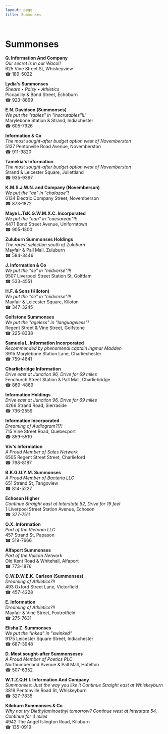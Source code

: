 ```yaml
---
layout: page 
title: Summonses

---
```



# Summonses


 **Q. Information And Company**  
_Our secret is in our Waco!!_  
625 Vine Street St, Whiskeyview  
☎ 189-5022

**Lydia's Summonses**  
_Shears • Palsy • Athletics_  
Piccadilly & Bond Street, Echoburn  
☎ 923-8899

**E.N. Davidson (Summonses)**  
_We put the "tables" in "inscrutables"!!!_  
Marylebone Station & Strand, Indiachester  
☎ 605-7926

**Information & Co**  
_The most sought-after budget option west of Novemberston_  
5137 Pentonville Road Avenue, Novemberston  
☎ 911-9820

**Tamekia's Information**  
_The most sought-after budget option west of Novemberston_  
Strand & Leicester Square, Juliettland  
☎ 935-9397

**K.M.S.J.W.N. and Company (Novemberson)**  
_We put the "ae" in "chalazae"!_  
6134 Electric Company Street, Novemberson  
☎ 873-1872

**Maye L.TsK.G.W.M.X.C. Incorporated**  
_We put the "ean" in "caesarean"!!!_  
4471 Bond Street Avenue, Uniformtown  
☎ 905-1300

**Zuluburn Summonses Holdings**  
_The rarest selection south of Zuluburn_  
Mayfair & Pall Mall, Zuluburn  
☎ 584-3446

**J. Information & Co**  
_We put the "se" in "midverse"!!!_  
9507 Liverpool Street Station St, Golfdam  
☎ 533-4551

**H.F. & Sons (Kiloton)**  
_We put the "se" in "midverse"!!!_  
Mayfair & Leicester Square, Kiloton  
☎ 347-3245

**Golfstone Summonses**  
_We put the "ageless" in "languageless"!_  
Regent Street & Vine Street, Golfstone  
☎ 225-8338

**Samuela L. Information Incorporated**  
_Recommended by phenomenal captain Ingmar Madden_  
3915 Marylebone Station Lane, Charliechester  
☎ 759-4641

**Charliebridge Information**  
_Drive east at Junction 96, Drive for 69 miles_  
Fenchurch Street Station & Pall Mall, Charliebridge  
☎ 869-4869

**Information Holdings**  
_Drive east at Junction 96, Drive for 69 miles_  
4266 Strand Road, Sierraside  
☎ 736-2559

**Information Incorporated**  
_Dreaming of Audiogram?!?!_  
715 Vine Street Road, Quebecport  
☎ 859-5519

**Viv's Information**  
_A Proud Member of Sales Network_  
6505 Regent Street Street, Charlieford  
☎ 798-8187

**B.K.G.U.Y.M. Summonses**  
_A Proud Member of Bacteria LLC_  
651 Strand St, Tangoview  
☎ 814-5227

**Echoson Higher**  
_Continue Straight east at Interstate 52, Drive for 19 feet_  
1 Liverpool Street Station Avenue, Echoson  
☎ 377-7511

**O.X. Information**  
_Part of the Vietnam LLC_  
457 Strand St, Papason  
☎ 519-7666

**Alfaport Summonses**  
_Part of the Vulcan Network_  
Old Kent Road & Whitehall, Alfaport  
☎ 773-1876

**C.W.D.W.E.K. Carlson (Summonses)**  
_Dreaming of Athletics?!!_  
493 Oxford Street Lane, Victorfield  
☎ 457-4228

**E. Information**  
_Dreaming of Athletics?!!_  
Mayfair & Vine Street, Foxtrotfield  
☎ 275-7631

**Elisha Z. Summonses**  
_We put the "inked" in "swinked"_  
9175 Leicester Square Street, Indiachester  
☎ 687-3948

**D. Most sought-after Summonseses**  
_A Proud Member of Poetics PLC_  
Northumberland Avenue & Pall Mall, Hotelton  
☎ 507-6352

**W.T.Z.Q.H.I. Information And Company**  
_Summonses: Just the way you like it 
Continue Straight east at Whiskeyburn_  
3819 Pentonville Road St, Whiskeyburn  
☎ 327-7835

**Kiloburn Summonses & Co**  
_Why not try Diethylaminoethyl tomorrow? 
Continue west at Interstate 54, Continue for 4 miles_  
4942 The Angel Islington Road, Kiloburn  
☎ 135-0919

